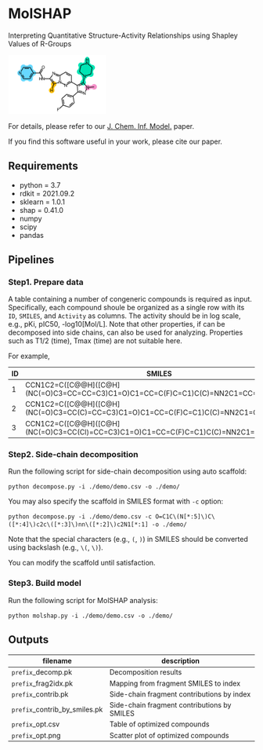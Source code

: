 # MolSHAP

Interpreting Quantitative Structure-Activity Relationships using Shapley Values of R-Groups

<img src="demo/demo.png" width=200>

For details, please refer to our [J. Chem. Inf. Model.](https://doi.org/10.1021/acs.jcim.3c00465) paper.

If you find this software useful in your work, please cite our paper.

## Requirements
- python = 3.7
- rdkit = 2021.09.2
- sklearn = 1.0.1
- shap = 0.41.0
- numpy
- scipy
- pandas

## Pipelines

### Step1. Prepare data

A table containing a number of congeneric compounds is required as input.
Specifically, each compound shoule be organized as a single row with its `ID`, `SMILES`, and `Activity` as columns.
The activity should be in log scale, e.g., pKi, pIC50, -log10\[Mol/L\].
Note that other properties, if can be decomposed into side chains, can also be used for analyzing.
Properties such as T1/2 (time), Tmax (time) are not suitable here.

For example, 

| ID | SMILES | Activity |
|---|---|---|
| 1 | CCN1C2=C(\[C@@H\](\[C@H\](NC(=O)C3=CC=CC=C3)C1=O)C1=CC=C(F)C=C1)C(C)=NN2C1=CC=CC=C1 | 5.88 |
| 2 | CCN1C2=C(\[C@@H\](\[C@H\](NC(=O)C3=CC(C)=CC=C3)C1=O)C1=CC=C(F)C=C1)C(C)=NN2C1=CC=CC=C1 | 6.70 |
| 3 | CCN1C2=C(\[C@@H\](\[C@H\](NC(=O)C3=CC(Cl)=CC=C3)C1=O)C1=CC=C(F)C=C1)C(C)=NN2C1=CC=CC=C1 | 6.19 |

### Step2. Side-chain decomposition

Run the following script for side-chain decomposition using auto scaffold:
```
python decompose.py -i ./demo/demo.csv -o ./demo/ 
```

You may also specify the scaffold in SMILES format with `-c` option:
```
python decompose.py -i ./demo/demo.csv -c O=C1C\(N[*:5]\)C\([*:4]\)c2c\([*:3]\)nn\([*:2]\)c2N1[*:1] -o ./demo/ 
```
Note that the special characters (e.g., `(`, `)`) in SMILES should be converted using backslash (e.g., `\(`, `\)`).

You can modify the scaffold until satisfaction.

### Step3. Build model

Run the following script for MolSHAP analysis:
```
python molshap.py -i ./demo/demo.csv -o ./demo/ 
```

## Outputs
| filename | description |
|---|---|
|`prefix`_decomp.pk | Decomposition results |
|`prefix`_frag2idx.pk | Mapping from fragment SMILES to index |
|`prefix`_contrib.pk | Side-chain fragment contributions by index |
|`prefix`_contrib_by_smiles.pk | Side-chain fragment contributions by SMILES |
|`prefix`_opt.csv | Table of optimized compounds |
|`prefix`_opt.png | Scatter plot of optimized compounds |
